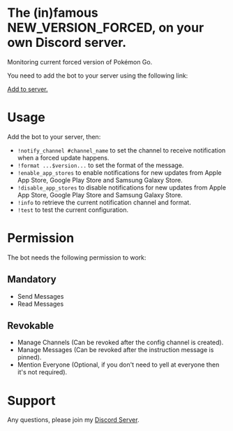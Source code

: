 # The (in)famous NEW\_VERSION\_FORCED, on your own Discord server.

Monitoring current forced version of Pokémon Go.

You need to add the bot to your server using the following link:


[Add to server.](https://discordapp.com/oauth2/authorize?client_id=563941014126067713&scope=bot&permissions=142352)


# Usage

Add the bot to your server, then:

* `!notify_channel #channel_name` to set the channel to receive notification when a forced update happens.
* `!format ...$version...` to set the format of the message.
* `!enable_app_stores` to enable notifications for new updates from Apple App Store, Google Play Store and Samsung Galaxy Store.
* `!disable_app_stores` to disable notifications for new updates from Apple App Store, Google Play Store and Samsung Galaxy Store.
* `!info` to retrieve the current notification channel and format.
* `!test` to test the current configuration.

# Permission

The bot needs the following permission to work:

## Mandatory

* Send Messages
* Read Messages

## Revokable

* Manage Channels (Can be revoked after the config channel is created).
* Manage Messages (Can be revoked after the instruction message is pinned).
* Mention Everyone (Optional, if you don't need to yell at everyone then it's not required).

# Support

Any questions, please join my [Discord Server](https://discord.gg/bA6djWa).
